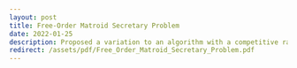 ```yaml
---
layout: post
title: Free-Order Matroid Secretary Problem
date: 2022-01-25
description: Proposed a variation to an algorithm with a competitive ratio of 4; For uniform matroids, proved that the variation has a constant competitive ratio \nConjectured that the ratio converges to e if the size of the matroid tends to infinity \nFor general matroids, empirically observed that the algorithm is likely to have a competitive ratio close to e
redirect: /assets/pdf/Free_Order_Matroid_Secretary_Problem.pdf
---
```

